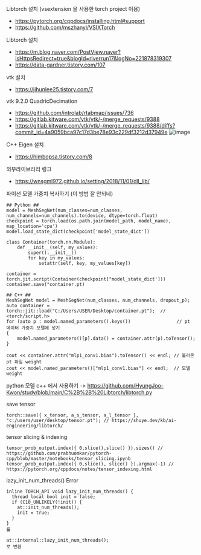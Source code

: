 Libtorch 설치 (vsextension 을 사용한 torch project 이용)
 - https://pytorch.org/cppdocs/installing.html#support
 - https://github.com/mszhanyi/VSIXTorch

Libtorch 설치 
 - https://m.blog.naver.com/PostView.naver?isHttpsRedirect=true&blogId=riverrun17&logNo=221878319307
 - https://data-gardner.tistory.com/107

vtk 설치
 - https://jihunlee25.tistory.com/7

vtk 9.2.0 QuadricDecimation 
 - https://github.com/introlab/rtabmap/issues/736
 - https://gitlab.kitware.com/vtk/vtk/-/merge_requests/9388
 - https://gitlab.kitware.com/vtk/vtk/-/merge_requests/9388/diffs?commit_id=4a9059bca97c17d3be78e93c229df3212d37949e
![image](https://user-images.githubusercontent.com/73815944/195732986-83e8e2ba-8a6c-468c-957c-aae5f37ca8c5.png)

C++ Eigen 설치
 - https://himbopsa.tistory.com/8

외부라이브러리 링크
 - https://wnsgml972.github.io/setting/2018/11/01/dll_lib/

파이선 모델 가중치 복사하기 (이 방법 잘 안되네)
```
## Python ##
model = MeshSegNet(num_classes=num_classes, num_channels=num_channels).to(device, dtype=torch.float)
checkpoint = torch.load(os.path.join(model_path, model_name), map_location='cpu')
model.load_state_dict(checkpoint['model_state_dict'])

class Container(torch.nn.Module):
    def __init__(self, my_values):
        super().__init__()
        for key in my_values:
            setattr(self, key, my_values[key])

container = torch.jit.script(Container(checkpoint["model_state_dict']))
container.save("container.pt)

## C++ ##
MeshSegNet model = MeshSegNet(num_classes, num_channels, dropout_p);
auto container = torch::jit::load("C:/Users/USER/Desktop/container.pt");  // <torch/script.h>
for (auto p : model.named_parameters().keys())                 // pt 데이터 가중치 모델에 넣기
{	
	model.named_parameters()[p].data() = container.attr(p).toTensor();   
}

cout << container.attr("mlp1_conv1.bias").toTensor() << endl; // 불러온 pt 파일 weight
cout << model.named_parameters()["mlp1_conv1.bias"] << endl;  // 모델 weight
```

python 모델 c++ 에서 사용하기
-> https://github.com/HyungJoo-Kwon/study/blob/main/C%2B%2B%20Libtorch/libtorch.py

save tensor 
```
torch::save({ x_tensor, a_s_tensor, a_l_tensor }, "c:/users/user/desktop/tensor.pt"); // https://shuye.dev/kb/ai-engineering/libtorch/
```

tensor slicing & indexing
```
tensor_prob_output.index({ 0,slice(),slice() }).sizes() // https://github.com/prabhuomkar/pytorch-cpp/blob/master/notebooks/tensor_slicing.ipynb
tensor_prob_output.index({ 0,slice(), slice() }).argmax(-1) // https://pytorch.org/cppdocs/notes/tensor_indexing.html
```

lazy_init_num_threads()   Error
```
inline TORCH_API void lazy_init_num_threads() {
  thread_local bool init = false;
  if (C10_UNLIKELY(!init)) {
    at::init_num_threads();
    init = true;
  }
}
를

at::internal::lazy_init_num_threads(); 
로 변환

```
